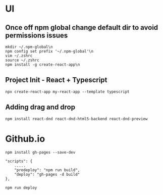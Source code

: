 # UI

## Once off npm global change default dir to avoid permissions issues
```
mkdir ~/.npm-global\n
npm config set prefix '~/.npm-global'\n
vim ~/.zshrc
source ~/.zshrc
npm install -g create-react-app\n
```

## Project Init - React + Typescript
```
npx create-react-app my-react-app --template typescript
```

## Adding drag and drop
```
npm install react-dnd react-dnd-html5-backend react-dnd-preview
```

# Github.io
```
npm install gh-pages --save-dev

"scripts": {
    .....
    "predeploy": "npm run build",
    "deploy": "gh-pages -d build"
},

npm run deploy
```